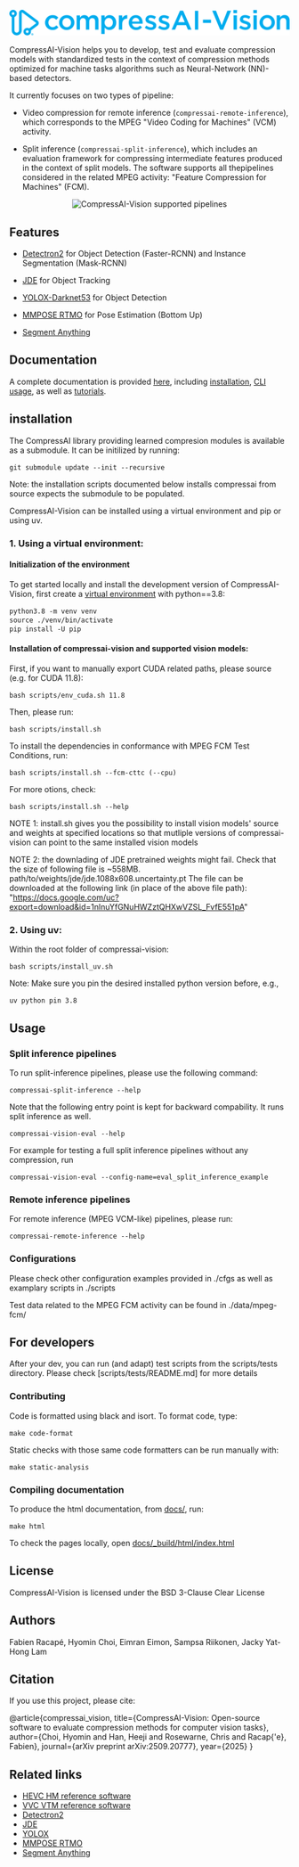 <p align="center">
  <img src="docs/source/_static/logo.svg" alt="CompressAI-Vision-logo">
</p>

CompressAI-Vision helps you to develop, test and evaluate compression models with standardized tests in the context of compression methods optimized for machine tasks algorithms such as Neural-Network (NN)-based detectors.

It currently focuses on two types of pipeline:

- Video compression for remote inference (`compressai-remote-inference`), which corresponds to the MPEG "Video Coding for Machines" (VCM) activity.

- Split inference (`compressai-split-inference`), which  includes an evaluation framework for compressing intermediate features produced in the context of split models. The software supports all thepipelines considered in the related MPEG  activity: "Feature Compression for Machines" (FCM).

<p align="center">
  <img src="docs/source/media/images/compressai-vision-pipelines.png" alt="CompressAI-Vision supported pipelines">
</p>

## Features

- [Detectron2](https://detectron2.readthedocs.io/en/latest/index.html) for Object Detection (Faster-RCNN) and Instance Segmentation (Mask-RCNN)

- [JDE](https://github.com/Zhongdao/Towards-Realtime-MOT) for Object Tracking

- [YOLOX-Darknet53](https://github.com/Megvii-BaseDetection/YOLOX) for Object Detection

- [MMPOSE RTMO](https://github.com/open-mmlab/mmpose/tree/main/projects/rtmo) for Pose Estimation (Bottom Up)

- [Segment Anything](https://github.com/facebookresearch/segment-anything/tree/main)

## Documentation

A complete documentation is provided [here](https://interdigitalinc.github.io/CompressAI-Vision/index.html), including [installation](https://interdigitalinc.github.io/CompressAI-Vision/installation), [CLI usage](https://interdigitalinc.github.io/CompressAI-Vision/cli_usage.html), as well as [tutorials](https://interdigitalinc.github.io/CompressAI-Vision/tutorials).

## installation

The CompressAI library providing learned compresion modules is available as a submodule. It can be initilized by running:
```
git submodule update --init --recursive
```
Note: the installation scripts documented below installs compressai from source expects the submodule to be populated. 

CompressAI-Vision can be installed using a virtual environment and pip or using uv. 

### 1. Using a virtual environment:

#### Initialization of the environment
To get started locally and install the development version of CompressAI-Vision, first create a [virtual environment](https://docs.python.org/3.8/library/venv.html) with python==3.8:

```
python3.8 -m venv venv
source ./venv/bin/activate
pip install -U pip
```

#### Installation of compressai-vision and supported vision models:

First, if you want to manually export CUDA related paths, please source (e.g. for CUDA 11.8):
```
bash scripts/env_cuda.sh 11.8
```
Then, please run:
```
bash scripts/install.sh 
```

To install the dependencies in conformance with MPEG FCM Test Conditions, run:
```
bash scripts/install.sh --fcm-cttc (--cpu)
```


For more otions, check:
```
bash scripts/install.sh --help
```

NOTE 1: install.sh gives you the possibility to install vision models' source and weights at specified locations so that mutliple versions of compressai-vision can point to the same installed vision models

NOTE 2: the downlading of JDE pretrained weights might fail. Check that the size of following file is ~558MB.
path/to/weights/jde/jde.1088x608.uncertainty.pt
The file can be downloaded at the following link (in place of the above file path):
"https://docs.google.com/uc?export=download&id=1nlnuYfGNuHWZztQHXwVZSL_FvfE551pA"

### 2. Using uv:
Within the root folder of compressai-vision:
```
bash scripts/install_uv.sh
```

Note: Make sure you pin the desired installed python version before, e.g., 
```
uv python pin 3.8
```

## Usage

### Split inference pipelines

To run split-inference pipelines, please use the following command:
```
compressai-split-inference --help
```

Note that the following entry point is kept for backward compability. It runs split inference as well. 
```
compressai-vision-eval --help
```


For example for testing a full split inference pipelines without any compression, run

```
compressai-vision-eval --config-name=eval_split_inference_example
```

### Remote inference pipelines

For remote inference (MPEG VCM-like) pipelines, please run:
```
compressai-remote-inference --help
```

### Configurations

Please check other configuration examples provided in ./cfgs as well as examplary scripts in ./scripts

Test data related to the MPEG FCM activity can be found in ./data/mpeg-fcm/

## For developers

After your dev, you can run (and adapt) test scripts from the scripts/tests directory. Please check [scripts/tests/README.md] for more details

### Contributing

Code is formatted using black and isort. To format code, type:
```
make code-format
```
Static checks with those same code formatters can be run manually with:
```
make static-analysis
```

### Compiling documentation

To produce the html documentation, from [docs/](docs/), run:
```
make html
```
To check the pages locally, open [docs/_build/html/index.html](docs/index.html)

## License

CompressAI-Vision is licensed under the BSD 3-Clause Clear License

## Authors

Fabien Racapé, Hyomin Choi, Eimran Eimon, Sampsa Riikonen, Jacky Yat-Hong Lam

## Citation

If you use this project, please cite:

@article{compressai_vision,
  title={CompressAI-Vision: Open-source software to evaluate compression methods for computer vision tasks},
  author={Choi, Hyomin and Han, Heeji and Rosewarne, Chris and Racap{\'e}, Fabien},
  journal={arXiv preprint arXiv:2509.20777},
  year={2025}
}

## Related links
 * [HEVC HM reference software](https://hevc.hhi.fraunhofer.de)
 * [VVC VTM reference software](https://vcgit.hhi.fraunhofer.de/jvet/VVCSoftware_VTM)
 * [Detectron2](https://detectron2.readthedocs.io/en/latest/index.html)
 * [JDE](https://github.com/Zhongdao/Towards-Realtime-MOT.git)
 * [YOLOX](https://github.com/Megvii-BaseDetection/YOLOX)
 * [MMPOSE RTMO](https://github.com/open-mmlab/mmpose/tree/main/projects/rtmo)
 * [Segment Anything](https://github.com/facebookresearch/segment-anything/tree/main)